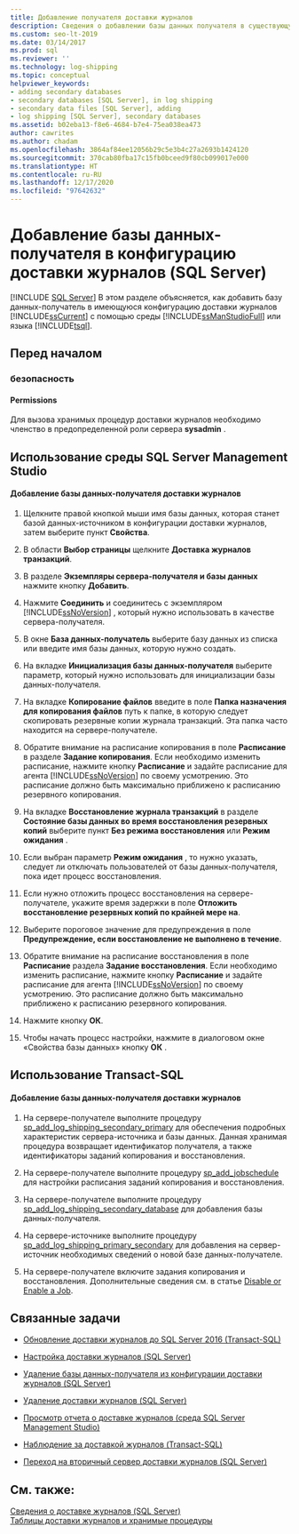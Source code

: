 ```yaml
---
title: Добавление получателя доставки журналов
description: Сведения о добавлении базы данных получателя в существующую конфигурацию доставки журналов с помощью SQL Server Management Studio или Transact-SQL в SQL Server.
ms.custom: seo-lt-2019
ms.date: 03/14/2017
ms.prod: sql
ms.reviewer: ''
ms.technology: log-shipping
ms.topic: conceptual
helpviewer_keywords:
- adding secondary databases
- secondary databases [SQL Server], in log shipping
- secondary data files [SQL Server], adding
- log shipping [SQL Server], secondary databases
ms.assetid: b02eba13-f8e6-4684-b7e4-75ea038ea473
author: cawrites
ms.author: chadam
ms.openlocfilehash: 3864af84ee12056b29c5e3b4c27a2693b1424120
ms.sourcegitcommit: 370cab80fba17c15fb0bceed9f80cb099017e000
ms.translationtype: HT
ms.contentlocale: ru-RU
ms.lasthandoff: 12/17/2020
ms.locfileid: "97642632"
---
```

# <a name="add-a-secondary-database-to-a-log-shipping-configuration-sql-server"></a>Добавление базы данных-получателя в конфигурацию доставки журналов (SQL Server)
 [!INCLUDE [SQL Server](../../includes/applies-to-version/sqlserver.md)]
  В этом разделе объясняется, как добавить базу данных-получатель в имеющуюся конфигурацию доставки журналов [!INCLUDE[ssCurrent](../../includes/sscurrent-md.md)] с помощью среды [!INCLUDE[ssManStudioFull](../../includes/ssmanstudiofull-md.md)] или языка [!INCLUDE[tsql](../../includes/tsql-md.md)].  
  
  
##  <a name="before-you-begin"></a><a name="BeforeYouBegin"></a> Перед началом  
  
###  <a name="security"></a><a name="Security"></a> безопасность  
  
####  <a name="permissions"></a><a name="Permissions"></a> Permissions  
 Для вызова хранимых процедур доставки журналов необходимо членство в предопределенной роли сервера **sysadmin** .  
  
##  <a name="using-sql-server-management-studio"></a><a name="SSMSProcedure"></a> Использование среды SQL Server Management Studio  
  
#### <a name="to-add-a-log-shipping-secondary-database"></a>Добавление базы данных-получателя доставки журналов  
  
1.  Щелкните правой кнопкой мыши имя базы данных, которая станет базой данных-источником в конфигурации доставки журналов, затем выберите пункт **Свойства**.  
  
2.  В области **Выбор страницы** щелкните **Доставка журналов транзакций**.  
  
3.  В разделе **Экземпляры сервера-получателя и базы данных** нажмите кнопку **Добавить**.  
  
4.  Нажмите **Соединить** и соединитесь с экземпляром [!INCLUDE[ssNoVersion](../../includes/ssnoversion-md.md)] , который нужно использовать в качестве сервера-получателя.  
  
5.  В окне **База данных-получатель** выберите базу данных из списка или введите имя базы данных, которую нужно создать.  
  
6.  На вкладке **Инициализация базы данных-получателя** выберите параметр, который нужно использовать для инициализации базы данных-получателя.  
  
7.  На вкладке **Копирование файлов** введите в поле **Папка назначения для копирования файлов** путь к папке, в которую следует скопировать резервные копии журнала транзакций. Эта папка часто находится на сервере-получателе.  
  
8.  Обратите внимание на расписание копирования в поле **Расписание** в разделе **Задание копирования**. Если необходимо изменить расписание, нажмите кнопку **Расписание** и задайте расписание для агента [!INCLUDE[ssNoVersion](../../includes/ssnoversion-md.md)] по своему усмотрению. Это расписание должно быть максимально приближено к расписанию резервного копирования.  
  
9. На вкладке **Восстановление журнала транзакций** в разделе **Состояние базы данных во время восстановления резервных копий** выберите пункт **Без режима восстановления** или **Режим ожидания** .  
  
10. Если выбран параметр **Режим ожидания** , то нужно указать, следует ли отключать пользователей от базы данных-получателя, пока идет процесс восстановления.  
  
11. Если нужно отложить процесс восстановления на сервере-получателе, укажите время задержки в поле **Отложить восстановление резервных копий по крайней мере на**.  
  
12. Выберите пороговое значение для предупреждения в поле **Предупреждение, если восстановление не выполнено в течение**.  
  
13. Обратите внимание на расписание восстановления в поле **Расписание** раздела **Задание восстановления**. Если необходимо изменить расписание, нажмите кнопку **Расписание** и задайте расписание для агента [!INCLUDE[ssNoVersion](../../includes/ssnoversion-md.md)] по своему усмотрению. Это расписание должно быть максимально приближено к расписанию резервного копирования.  
  
14. Нажмите кнопку **ОК**.  
  
15. Чтобы начать процесс настройки, нажмите в диалоговом окне «Свойства базы данных» кнопку **ОК** .  
  
##  <a name="using-transact-sql"></a><a name="TsqlProcedure"></a> Использование Transact-SQL  
  
#### <a name="to-add-a-log-shipping-secondary-database"></a>Добавление базы данных-получателя доставки журналов  
  
1.  На сервере-получателе выполните процедуру [sp_add_log_shipping_secondary_primary](../../relational-databases/system-stored-procedures/sp-add-log-shipping-secondary-primary-transact-sql.md) для обеспечения подробных характеристик сервера-источника и базы данных. Данная хранимая процедура возвращает идентификатор получателя, а также идентификаторы заданий копирования и восстановления.  
  
2.  На сервере-получателе выполните процедуру [sp_add_jobschedule](../../relational-databases/system-stored-procedures/sp-add-jobschedule-transact-sql.md) для настройки расписания заданий копирования и восстановления.  
  
3.  На сервере-получателе выполните процедуру [sp_add_log_shipping_secondary_database](../../relational-databases/system-stored-procedures/sp-add-log-shipping-secondary-database-transact-sql.md) для добавления базы данных-получателя.  
  
4.  На сервере-источнике выполните процедуру [sp_add_log_shipping_primary_secondary](../../relational-databases/system-stored-procedures/sp-add-log-shipping-primary-secondary-transact-sql.md) для добавления на сервер-источник необходимых сведений о новой базе данных-получателе.  
  
5.  На сервере-получателе включите задания копирования и восстановления. Дополнительные сведения см. в статье [Disable or Enable a Job](../../ssms/agent/disable-or-enable-a-job.md).  
  
##  <a name="related-tasks"></a><a name="RelatedTasks"></a> Связанные задачи  
  
-   [Обновление доставки журналов до SQL Server 2016 (Transact-SQL)](../../database-engine/log-shipping/upgrading-log-shipping-to-sql-server-2016-transact-sql.md)  
  
-   [Настройка доставки журналов (SQL Server)](../../database-engine/log-shipping/configure-log-shipping-sql-server.md)  
  
-   [Удаление базы данных-получателя из конфигурации доставки журналов (SQL Server)](../../database-engine/log-shipping/remove-a-secondary-database-from-a-log-shipping-configuration-sql-server.md)  
  
-   [Удаление доставки журналов (SQL Server)](../../database-engine/log-shipping/remove-log-shipping-sql-server.md)  
  
-   [Просмотр отчета о доставке журналов (среда SQL Server Management Studio)](../../database-engine/log-shipping/view-the-log-shipping-report-sql-server-management-studio.md)  
  
-   [Наблюдение за доставкой журналов (Transact-SQL)](../../database-engine/log-shipping/monitor-log-shipping-transact-sql.md)  
  
-   [Переход на вторичный сервер доставки журналов (SQL Server)](../../database-engine/log-shipping/fail-over-to-a-log-shipping-secondary-sql-server.md)  
  
## <a name="see-also"></a>См. также:  
 [Сведения о доставке журналов (SQL Server)](../../database-engine/log-shipping/about-log-shipping-sql-server.md)   
 [Таблицы доставки журналов и хранимые процедуры](../../database-engine/log-shipping/log-shipping-tables-and-stored-procedures.md)  
  
  
